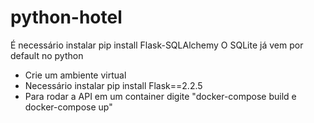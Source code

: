 # python-hotel

É necessário instalar pip install Flask-SQLAlchemy
O SQLite já vem por default no python


- Crie um ambiente virtual
- Necessário instalar pip install Flask==2.2.5
- Para rodar a API em um container digite "docker-compose build e docker-compose up"
